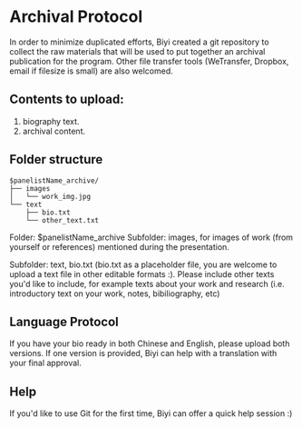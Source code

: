 # Archival Protocol

In order to minimize duplicated efforts, Biyi created a git repository to collect the raw materials that will be used to put together an archival publication for the program. Other file transfer tools (WeTransfer, Dropbox, email if filesize is small) are also welcomed. 


## Contents to upload:  
1. biography text. 
2. archival content. 

## Folder structure 
```
$panelistName_archive/
├── images
│   └── work_img.jpg
└── text
    ├── bio.txt
    └── other_text.txt
```

Folder: $panelistName_archive
Subfolder: images, for images of work (from yourself or references) mentioned during the presentation. 

Subfolder: text, bio.txt (bio.txt as a placeholder file, you are welcome to upload a text file in other editable formats :). Please include other texts you'd like to include, for example texts about your work and research (i.e. introductory text on your work, notes, bibiliography, etc)

## Language Protocol
If you have your bio ready in both Chinese and English, please upload both versions. If one version is provided, Biyi can help with a translation with your final approval. 

## Help  
If you'd like to use Git for the first time, Biyi can offer a quick help session :)

